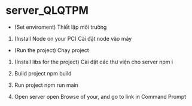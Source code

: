 ﻿# server_QLQTPM

* (Set enviroment) Thiết lập môi trường
1. (Install Node on your PC) Cài đặt node vào máy 

* (Run the project) Chạy project
1. (Install libs for the project) Cài đặt các thư viện cho server 
npm i

2. Build project 
npm build 

3. Run project
npm run main

4. Open server 
open Browse of your, and go to link in Command Prompt